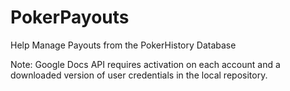 # PokerPayouts
Help Manage Payouts from the PokerHistory Database

Note: Google Docs API requires activation on each account and a downloaded version of user credentials in the local repository.

